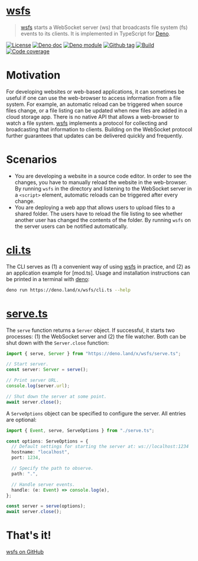 # [wsfs]

> [wsfs] starts a WebSocket server (ws) that broadcasts file system (fs) events
> to its clients. It is implemented in TypeScript for [Deno].

[![License][license-shield]](LICENSE) [![Deno doc][deno-doc-shield]][deno-doc]
[![Deno module][deno-land-shield]][deno-land]
[![Github tag][github-shield]][github] [![Build][build-shield]][build]
[![Code coverage][coverage-shield]][coverage]

# Motivation

For developing websites or web-based applications, it can sometimes be useful if
one can use the web-browser to access information from a file system. For
example, an automatic reload can be triggered when source files change, or a
file listing can be updated when new files are added in a cloud storage app.
There is no native API that allows a web-browser to watch a file system. [wsfs]
implements a protocol for collecting and broadcasting that information to
clients. Building on the WebSocket protocol further guarantees that updates can
be delivered quickly and frequently.

# Scenarios

- You are developing a website in a source code editor. In order to see the
  changes, you have to manually reload the website in the web-browser. By
  running `wsfs` in the directory and listening to the WebSocket server in a
  `<script>` element, automatic reloads can be triggered after every change.
- You are deploying a web app that allows users to upload files to a shared
  folder. The users have to reload the file listing to see whether another user
  has changed the contents of the folder. By running `wsfs` on the server users
  can be notified automatically.

# [cli.ts]

The CLI serves as (1) a convenient way of using [wsfs] in practice, and (2) as
an application example for [mod.ts]. Usage and installation instructions can be
printed in a terminal with [deno]:

```sh
deno run https://deno.land/x/wsfs/cli.ts --help
```

# [serve.ts]

The `serve` function returns a `Server` object. If successful, it starts two
processes: (1) the WebSocket server and (2) the file watcher. Both can be shut
down with the `Server.close` function:

```ts
import { serve, Server } from "https://deno.land/x/wsfs/serve.ts";

// Start server.
const server: Server = serve();

// Print server URL.
console.log(server.url);

// Shut down the server at some point.
await server.close();
```

A `ServeOptions` object can be specified to configure the server. All entries
are optional:

```ts
import { Event, serve, ServeOptions } from "./serve.ts";

const options: ServeOptions = {
  // Default settings for starting the server at: ws://localhost:1234
  hostname: "localhost",
  port: 1234,

  // Specify the path to observe.
  path: ".",

  // Handle server events.
  handle: (e: Event) => console.log(e),
};

const server = serve(options);
await server.close();
```

# That's it!

[wsfs on GitHub][github]

[wsfs]: #
[eibens/wsfs on GitHub]: https://github.com/eibens/wsfs
[cli.ts]: cli.ts
[serve.ts]: serve.ts
[deno]: https://deno.land

<!-- badges -->

[github]: https://github.com/eibens/wsfs
[github-shield]: https://img.shields.io/github/v/tag/eibens/wsfs?label&logo=github
[coverage-shield]: https://img.shields.io/codecov/c/github/eibens/wsfs?logo=codecov&label
[license-shield]: https://img.shields.io/github/license/eibens/wsfs?color=informational
[coverage]: https://codecov.io/gh/eibens/wsfs
[build]: https://github.com/eibens/wsfs/actions/workflows/ci.yml
[build-shield]: https://img.shields.io/github/workflow/status/eibens/wsfs/ci?logo=github&label
[deno-doc]: https://doc.deno.land/https/deno.land/x/wsfs/mod.ts
[deno-doc-shield]: https://img.shields.io/badge/doc-informational?logo=deno
[deno-land]: https://deno.land/x/wsfs
[deno-land-shield]: https://img.shields.io/badge/x/wsfs-informational?logo=deno&label
